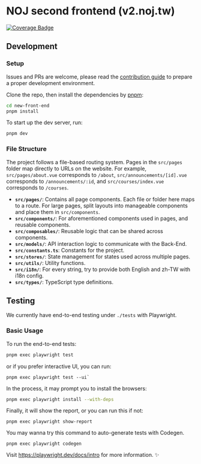 # NOJ second frontend (v2.noj.tw)

[![Coverage Badge](https://github.com/Normal-OJ/new-front-end/actions/workflows/playwright.yml/badge.svg)](https://normal-oj.github.io/new-front-end/index.html)

## Development

### Setup

Issues and PRs are welcome, please read the [contribution guide](CONTRIBUTING.md) to prepare a proper development environment.

Clone the repo, then install the dependencies by [pnpm](https://pnpm.io/installation):
```bash
cd new-front-end
pnpm install
```

To start up the dev server, run:
```bash
pnpm dev
```

### File Structure

The project follows a file-based routing system. Pages in the `src/pages` folder map directly to URLs on the website. For example, `src/pages/about.vue` corresponds to `/about`, `src/announcements/[id].vue` corresponds to `/announcements/:id`, and `src/courses/index.vue` corresponds to `/courses`. 

- **`src/pages/`**: Contains all page components. Each file or folder here maps to a route. For large pages, split layouts into manageable components and place them in `src/components`.
- **`src/components/`**: For aforementioned components used in pages, and reusable components.
- **`src/composables/`**: Reusable logic that can be shared across components.
- **`src/models/`**: API interaction logic to communicate with the Back-End.
- **`src/constants.ts`**: Constants for the project.
- **`src/stores/`**: State management for states used across multiple pages.
- **`src/utils/`**: Utility functions.
- **`src/i18n/`**: For every string, try to provide both English and zh-TW with i18n config.
- **`src/types/`**: TypeScript type definitions.

## Testing

We currently have end-to-end testing under `./tests` with Playwright.

### Basic Usage

To run the end-to-end tests:
```bash
pnpm exec playwright test
```
or if you prefer interactive UI, you can run:
```
pnpm exec playwright test --ui`
```

In the process, it may prompt you to install the browsers:
```bash
pnpm exec playwright install --with-deps
```

Finally, it will show the report, or you can run this if not:
```
pnpm exec playwright show-report
```

You may wanna try this command to auto-generate tests with Codegen.
```
pnpm exec playwright codegen
```

Visit https://playwright.dev/docs/intro for more information. ✨
